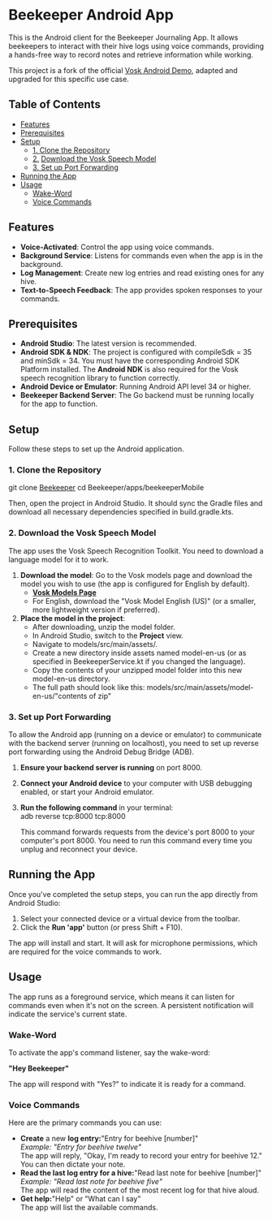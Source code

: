 # **Beekeeper Android App**

This is the Android client for the Beekeeper Journaling App. It allows beekeepers to interact with their hive logs using voice commands, providing a hands-free way to record notes and retrieve information while working.

This project is a fork of the official [Vosk Android Demo](https://github.com/alphacep/vosk-android-demo), adapted and upgraded for this specific use case.

## **Table of Contents**

* [Features](#bookmark=id.gne23h99x2ji)  
* [Prerequisites](#bookmark=id.ym3rzpvu0epi)  
* [Setup](#bookmark=id.qctlh42avniu)  
  * [1\. Clone the Repository](#bookmark=id.eavrm0jutald)  
  * [2\.](#bookmark=id.42xgau13yics) [Download the Vosk Speech Model](#bookmark=id.42xgau13yics)  
  * [3\. Set up Port Forwarding](#bookmark=id.uqg5b2diwet7)  
* [Running the App](#bookmark=id.fin5bztmhcye)  
* [Usage](#bookmark=id.xij2cvdra0j0)  
  * [Wake-Word](#bookmark=id.4be6xbleqmet)  
  * [Voice Commands](#bookmark=id.ogmuc4tftn5q)

## **Features**

* **Voice-Activated**: Control the app using voice commands.  
* **Background Service**: Listens for commands even when the app is in the background.  
* **Log Management**: Create new log entries and read existing ones for any hive.  
* **Text-to-Speech Feedback**: The app provides spoken responses to your commands.

## **Prerequisites**

* **Android Studio**: The latest version is recommended.  
* **Android SDK & NDK**: The project is configured with compileSdk \= 35 and minSdk \= 34\. You must have the corresponding Android SDK Platform installed. The **Android NDK** is also required for the Vosk speech recognition library to function correctly.  
* **Android Device or Emulator**: Running Android API level 34 or higher.  
* **Beekeeper Backend Server**: The Go backend must be running locally for the app to function.

## **Setup**

Follow these steps to set up the Android application.

### **1\. Clone the Repository**

git clone [Beekeeper](https://github.com/Shraggen/Beekeeper)
cd Beekeeper/apps/beekeeperMobile

Then, open the project in Android Studio. It should sync the Gradle files and download all necessary dependencies specified in build.gradle.kts.

### **2\. Download the Vosk Speech Model**

The app uses the Vosk Speech Recognition Toolkit. You need to download a language model for it to work.

1. **Download the model**: Go to the Vosk models page and download the model you wish to use (the app is configured for English by default).  
   * [**Vosk Models Page**](https://alphacephei.com/vosk/models)  
   * For English, download the "Vosk Model English (US)" (or a smaller, more lightweight version if preferred).  
2. **Place the model in the project**:  
   * After downloading, unzip the model folder.  
   * In Android Studio, switch to the **Project** view.  
   * Navigate to models/src/main/assets/.  
   * Create a new directory inside assets named model-en-us (or as specified in BeekeeperService.kt if you changed the language).  
   * Copy the contents of your unzipped model folder into this new model-en-us directory.
   * The full path should look like this: models/src/main/assets/model-en-us/"contents of zip"

### **3\. Set up Port Forwarding**

To allow the Android app (running on a device or emulator) to communicate with the backend server (running on localhost), you need to set up reverse port forwarding using the Android Debug Bridge (ADB).

1. **Ensure your backend server is running** on port 8000\.  
2. **Connect your Android device** to your computer with USB debugging enabled, or start your Android emulator.  
3. **Run the following command** in your terminal:  
   adb reverse tcp:8000 tcp:8000

   This command forwards requests from the device's port 8000 to your computer's port 8000\. You need to run this command every time you unplug and reconnect your device.

## **Running the App**

Once you've completed the setup steps, you can run the app directly from Android Studio:

1. Select your connected device or a virtual device from the toolbar.  
2. Click the **Run 'app'** button (or press Shift \+ F10).

The app will install and start. It will ask for microphone permissions, which are required for the voice commands to work.

## **Usage**

The app runs as a foreground service, which means it can listen for commands even when it's not on the screen. A persistent notification will indicate the service's current state.

### **Wake-Word**

To activate the app's command listener, say the wake-word:

**"Hey Beekeeper"**

The app will respond with "Yes?" to indicate it is ready for a command.

### **Voice Commands**

Here are the primary commands you can use:

* **Create** a new **log entry:**"Entry for beehive \[number\]"  
  *Example: "Entry for beehive twelve"*  
  The app will reply, "Okay, I'm ready to record your entry for beehive 12." You can then dictate your note.  
* **Read the last log entry for a hive:**"Read last note for beehive \[number\]"  
  *Example: "Read last note for beehive five"*  
  The app will read the content of the most recent log for that hive aloud.  
* **Get help:**"Help" or "What can I say"  
  The app will list the available commands.